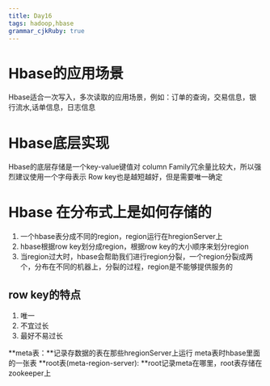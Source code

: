 ```yaml
---
title: Day16
tags: hadoop,hbase
grammar_cjkRuby: true
---
```

# Hbase的应用场景

Hbase适合一次写入，多次读取的应用场景，例如：订单的查询，交易信息，银行流水,话单信息，日志信息

# Hbase底层实现
Hbase的底层存储是一个key-value键值对
column Family冗余量比较大，所以强烈建议使用一个字母表示
Row key也是越短越好，但是需要唯一确定

# Hbase 在分布式上是如何存储的

1. 一个hbase表分成不同的region，region运行在hregionServer上
2. hbase根据row key划分成region，根据row key的大小顺序来划分region
3. 当region过大时，hbase会帮助我们进行region分裂，一个region分裂成两个，分布在不同的机器上，分裂的过程，region是不能够提供服务的

## row key的特点
1. 唯一
2. 不宜过长
3. 最好不易过长

**meta表：**记录存数据的表在那些hregionServer上运行
meta表时hbase里面的一张表
**root表(meta-region-server): **root记录meta在哪里，root表存储在zookeeper上